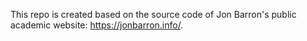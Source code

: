 This repo is created based on the source code of Jon Barron's public academic website: https://jonbarron.info/.
